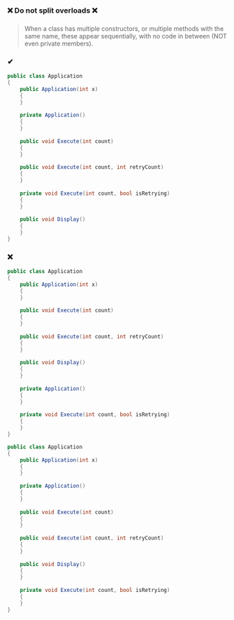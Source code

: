 ### ❌ Do not split overloads ❌
###

> When a class has multiple constructors, or multiple methods with the same name, these appear sequentially, with no code in between (NOT even private members).

### ✔
``` csharp
public class Application
{
    public Application(int x)
    {
    }
    
    private Application()
    {
    }
    
    public void Execute(int count)
    {
    }
    
    public void Execute(int count, int retryCount)
    {
    }
    
    private void Execute(int count, bool isRetrying)
    {
    }
    
    public void Display()
    {
    }
}
```

### ❌ 
``` csharp
public class Application
{
    public Application(int x)
    {
    }
 
    public void Execute(int count)
    {
    }
    
    public void Execute(int count, int retryCount)
    {
    }
   
    public void Display()
    {
    }
    
    private Application()
    {
    }
    
    private void Execute(int count, bool isRetrying)
    {
    }
}
```
``` csharp
public class Application
{
    public Application(int x)
    {
    }
    
    private Application()
    {
    }
    
    public void Execute(int count)
    {
    }
    
    public void Execute(int count, int retryCount)
    {
    }
    
    public void Display()
    {
    }
    
    private void Execute(int count, bool isRetrying)
    {
    }
}
```
